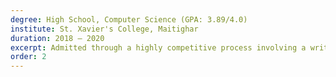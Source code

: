 ```yaml
---
degree: High School, Computer Science (GPA: 3.89/4.0)
institute: St. Xavier's College, Maitighar
duration: 2018 – 2020
excerpt: Admitted through a highly competitive process involving a written test and interview, selected as one of 504 students from over 13,000 applicants.
order: 2
---
```

